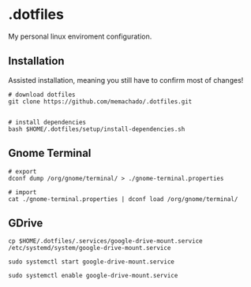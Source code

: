 # .dotfiles
My personal linux enviroment configuration.

## Installation

Assisted installation, meaning you still have to confirm most of changes!

``` shell
# download dotfiles
git clone https://github.com/memachado/.dotfiles.git


# install dependencies
bash $HOME/.dotfiles/setup/install-dependencies.sh

```

## Gnome Terminal

```
# export
dconf dump /org/gnome/terminal/ > ./gnome-terminal.properties

# import 
cat ./gnome-terminal.properties | dconf load /org/gnome/terminal/

```

## GDrive

``` shell
cp $HOME/.dotfiles/.services/google-drive-mount.service /etc/systemd/system/google-drive-mount.service

sudo systemctl start google-drive-mount.service

sudo systemctl enable google-drive-mount.service

```